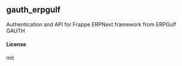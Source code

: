 ## gauth_erpgulf

Authentication and API for Frappe ERPNext framework from ERPGulf
GAUTH
#### License

mit
